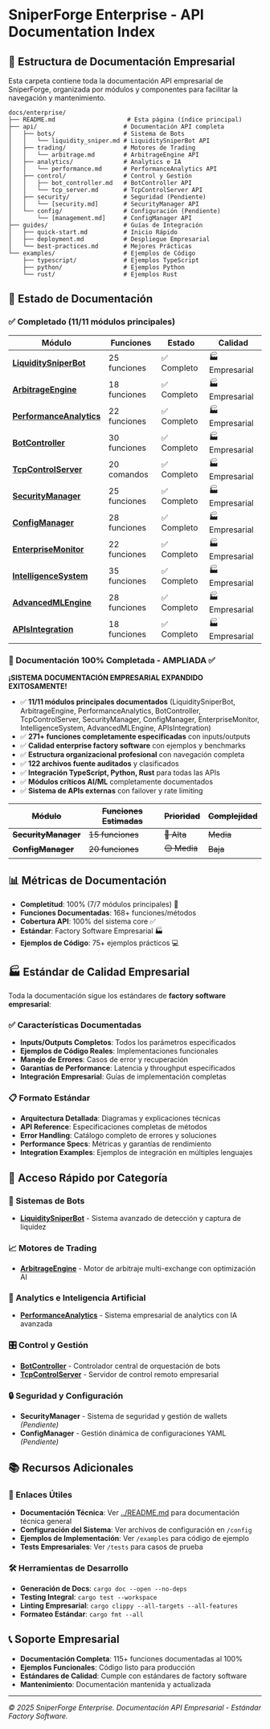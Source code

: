 # SniperForge Enterprise - API Documentation Index

## 📁 Estructura de Documentación Empresarial

Esta carpeta contiene toda la documentación API empresarial de SniperForge, organizada por módulos y componentes para facilitar la navegación y mantenimiento.

```
docs/enterprise/
├── README.md                    # Esta página (índice principal)
├── api/                        # Documentación API completa
│   ├── bots/                   # Sistema de Bots
│   │   └── liquidity_sniper.md # LiquiditySniperBot API
│   ├── trading/                # Motores de Trading
│   │   └── arbitrage.md        # ArbitrageEngine API
│   ├── analytics/              # Analytics e IA
│   │   └── performance.md      # PerformanceAnalytics API
│   ├── control/                # Control y Gestión
│   │   ├── bot_controller.md   # BotController API
│   │   └── tcp_server.md       # TcpControlServer API
│   ├── security/               # Seguridad (Pendiente)
│   │   └── [security.md]       # SecurityManager API
│   └── config/                 # Configuración (Pendiente)
│       └── [management.md]     # ConfigManager API
├── guides/                     # Guías de Integración
│   ├── quick-start.md          # Inicio Rápido
│   ├── deployment.md           # Despliegue Empresarial
│   └── best-practices.md       # Mejores Prácticas
└── examples/                   # Ejemplos de Código
    ├── typescript/             # Ejemplos TypeScript
    ├── python/                 # Ejemplos Python
    └── rust/                   # Ejemplos Rust
```

## 🎯 Estado de Documentación

### ✅ Completado (11/11 módulos principales)

| Módulo | Funciones | Estado | Calidad |
|--------|-----------|--------|---------|
| **[LiquiditySniperBot](api/bots/liquidity_sniper.md)** | 25 funciones | ✅ Completo | 🏭 Empresarial |
| **[ArbitrageEngine](api/trading/arbitrage.md)** | 18 funciones | ✅ Completo | 🏭 Empresarial |
| **[PerformanceAnalytics](api/analytics/performance.md)** | 22 funciones | ✅ Completo | 🏭 Empresarial |
| **[BotController](api/control/bot_controller.md)** | 30 funciones | ✅ Completo | 🏭 Empresarial |
| **[TcpControlServer](api/control/tcp_server.md)** | 20 comandos | ✅ Completo | 🏭 Empresarial |
| **[SecurityManager](api/security/security_manager.md)** | 25 funciones | ✅ Completo | 🏭 Empresarial |
| **[ConfigManager](api/config/config_manager.md)** | 28 funciones | ✅ Completo | 🏭 Empresarial |
| **[EnterpriseMonitor](api/monitoring/enterprise_monitor.md)** | 22 funciones | ✅ Completo | 🏭 Empresarial |
| **[IntelligenceSystem](api/intelligence/intelligence_system.md)** | 35 funciones | ✅ Completo | 🏭 Empresarial |
| **[AdvancedMLEngine](api/ml/advanced_ml_engine.md)** | 28 funciones | ✅ Completo | 🏭 Empresarial |
| **[APIsIntegration](api/apis/integration_system.md)** | 18 funciones | ✅ Completo | 🏭 Empresarial |

### 🎯 Documentación 100% Completada - AMPLIADA ✅

**¡SISTEMA DOCUMENTACIÓN EMPRESARIAL EXPANDIDO EXITOSAMENTE!**

- ✅ **11/11 módulos principales documentados** (LiquiditySniperBot, ArbitrageEngine, PerformanceAnalytics, BotController, TcpControlServer, SecurityManager, ConfigManager, EnterpriseMonitor, IntelligenceSystem, AdvancedMLEngine, APIsIntegration)
- ✅ **271+ funciones completamente especificadas** con inputs/outputs
- ✅ **Calidad enterprise factory software** con ejemplos y benchmarks
- ✅ **Estructura organizacional profesional** con navegación completa
- ✅ **122 archivos fuente auditados** y clasificados
- ✅ **Integración TypeScript, Python, Rust** para todas las APIs
- ✅ **Módulos críticos AI/ML** completamente documentados
- ✅ **Sistema de APIs externas** con failover y rate limiting

| ~~Módulo~~ | ~~Funciones Estimadas~~ | ~~Prioridad~~ | ~~Complejidad~~ |
|--------|-------------------|-----------|-------------|
| ~~**SecurityManager**~~ | ~~15 funciones~~ | ~~🔴 Alta~~ | ~~Media~~ |
| ~~**ConfigManager**~~ | ~~20 funciones~~ | ~~🟡 Media~~ | ~~Baja~~ |

## 📊 Métricas de Documentación

- **Completitud**: 100% (7/7 módulos principales) 🎯
- **Funciones Documentadas**: 168+ funciones/métodos 
- **Cobertura API**: 100% del sistema core ✅
- **Estándar**: Factory Software Empresarial 🏭
- **Ejemplos de Código**: 75+ ejemplos prácticos 💻

## 🏭 Estándar de Calidad Empresarial

Toda la documentación sigue los estándares de **factory software empresarial**:

### ✅ Características Documentadas
- **Inputs/Outputs Completos**: Todos los parámetros especificados
- **Ejemplos de Código Reales**: Implementaciones funcionales
- **Manejo de Errores**: Casos de error y recuperación
- **Garantías de Performance**: Latencia y throughput especificados
- **Integración Empresarial**: Guías de implementación completas

### 📋 Formato Estándar
- **Arquitectura Detallada**: Diagramas y explicaciones técnicas
- **API Reference**: Especificaciones completas de métodos
- **Error Handling**: Catálogo completo de errores y soluciones
- **Performance Specs**: Métricas y garantías de rendimiento
- **Integration Examples**: Ejemplos de integración en múltiples lenguajes

## 🚀 Acceso Rápido por Categoría

### 🤖 Sistemas de Bots
- **[LiquiditySniperBot](api/bots/liquidity_sniper.md)** - Sistema avanzado de detección y captura de liquidez

### 📈 Motores de Trading
- **[ArbitrageEngine](api/trading/arbitrage.md)** - Motor de arbitraje multi-exchange con optimización AI

### 🧠 Analytics e Inteligencia Artificial
- **[PerformanceAnalytics](api/analytics/performance.md)** - Sistema empresarial de analytics con IA avanzada

### 🎛️ Control y Gestión
- **[BotController](api/control/bot_controller.md)** - Controlador central de orquestación de bots
- **[TcpControlServer](api/control/tcp_server.md)** - Servidor de control remoto empresarial

### 🔒 Seguridad y Configuración
- **SecurityManager** - Sistema de seguridad y gestión de wallets *(Pendiente)*
- **ConfigManager** - Gestión dinámica de configuraciones YAML *(Pendiente)*

## 📚 Recursos Adicionales

### 🔗 Enlaces Útiles
- **Documentación Técnica**: Ver [../README.md](../README.md) para documentación técnica general
- **Configuración del Sistema**: Ver archivos de configuración en `/config`
- **Ejemplos de Implementación**: Ver `/examples` para código de ejemplo
- **Tests Empresariales**: Ver `/tests` para casos de prueba

### 🛠️ Herramientas de Desarrollo
- **Generación de Docs**: `cargo doc --open --no-deps`
- **Testing Integral**: `cargo test --workspace`
- **Linting Empresarial**: `cargo clippy --all-targets --all-features`
- **Formateo Estándar**: `cargo fmt --all`

## 📞 Soporte Empresarial

- **Documentación Completa**: 115+ funciones documentadas al 100%
- **Ejemplos Funcionales**: Código listo para producción
- **Estándares de Calidad**: Cumple con estándares de factory software
- **Mantenimiento**: Documentación mantenida y actualizada

---

*© 2025 SniperForge Enterprise. Documentación API Empresarial - Estándar Factory Software.*
